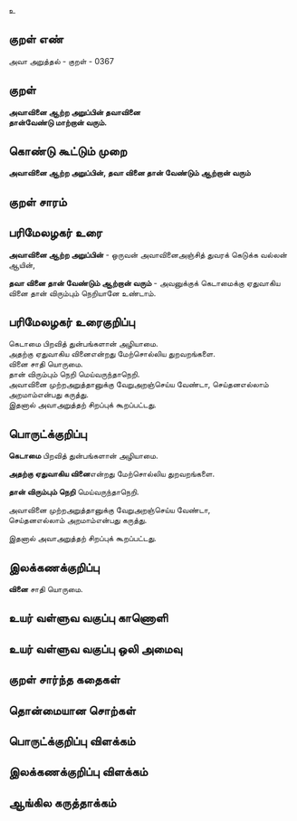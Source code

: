 உ

## குறள் எண் 

அவா அறுத்தல் - குறள் - 0367  

## குறள் 

**அவாவினை ஆற்ற அறுப்பின் தவாவினை  
தான்வேண்டு மாற்றான் வரும்.**

## கொண்டு கூட்டும் முறை

**அவாவினை ஆற்ற அறுப்பின், தவா வினை தான் வேண்டும் ஆற்றான் வரும்**

## குறள் சாரம் 


## பரிமேலழகர் உரை

**அவாவினை ஆற்ற அறுப்பின்** - ஒருவன் அவாவினைஅஞ்சித் துவரக் கெடுக்க வல்லன் ஆயின்,  

**தவா வினை தான் வேண்டும் ஆற்றான் வரும்** - அவனுக்குக் கெடாமைக்கு ஏதுவாகிய வினை தான் விரும்பும் நெறியானே உண்டாம்.

## பரிமேலழகர் உரைகுறிப்பு   

கெடாமை பிறவித் துன்பங்களான் அழியாமை.  
அதற்கு ஏதுவாகிய வினைஎன்றது மேற்சொல்லிய துறவறங்களை.  
வினை சாதி யொருமை.  
தான் விரும்பும் நெறி மெய்வருந்தாநெறி.   
அவாவினை முற்றஅறுத்தானுக்கு வேறுஅறஞ்செய்ய வேண்டா, செய்தனஎல்லாம் அறமாம்என்பது கருத்து.  
இதனால் அவாஅறுத்தற் சிறப்புக் கூறப்பட்டது.    

## பொருட்க்குறிப்பு 

**கெடாமை** பிறவித் துன்பங்களான் அழியாமை.  

**அதற்கு ஏதுவாகிய வினை**என்றது மேற்சொல்லிய துறவறங்களை.  

**தான் விரும்பும் நெறி** மெய்வருந்தாநெறி.   

அவாவினை முற்றஅறுத்தானுக்கு வேறுஅறஞ்செய்ய வேண்டா,   
செய்தனஎல்லாம் அறமாம்என்பது கருத்து.  

இதனால் அவாஅறுத்தற் சிறப்புக் கூறப்பட்டது.      

## இலக்கணக்குறிப்பு  

**வினை** சாதி யொருமை.    

## உயர் வள்ளுவ வகுப்பு காணொளி


## உயர் வள்ளுவ வகுப்பு ஒலி அமைவு 

 
## குறள் சார்ந்த கதைகள் 


## தொன்மையான சொற்கள்


## பொருட்க்குறிப்பு விளக்கம்


## இலக்கணக்குறிப்பு விளக்கம்


## ஆங்கில கருத்தாக்கம் 


